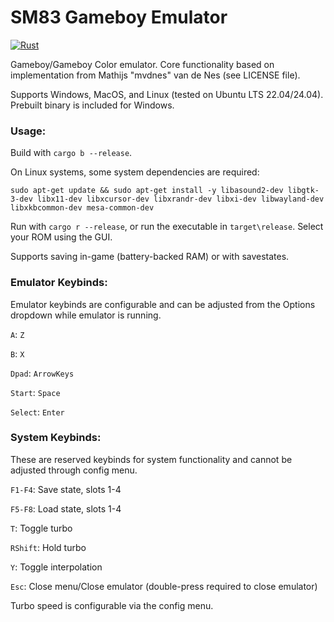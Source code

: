 # SM83 Gameboy Emulator

[![Rust](https://github.com/ThaumielSparrow/rust-sm83/actions/workflows/rust.yml/badge.svg)](https://github.com/ThaumielSparrow/rust-sm83/actions)


Gameboy/Gameboy Color emulator. Core functionality based on implementation from Mathijs "mvdnes" van de Nes (see LICENSE file).

Supports Windows, MacOS, and Linux (tested on Ubuntu LTS 22.04/24.04). Prebuilt binary is included for Windows.

### Usage: 

Build with `cargo b --release`.

On Linux systems, some system dependencies are required:

```sudo apt-get update && sudo apt-get install -y libasound2-dev libgtk-3-dev libx11-dev libxcursor-dev libxrandr-dev libxi-dev libwayland-dev libxkbcommon-dev mesa-common-dev```

Run with `cargo r --release`, or run the executable in `target\release`. Select your ROM using the GUI.

Supports saving in-game (battery-backed RAM) or with savestates.

### Emulator Keybinds:

Emulator keybinds are configurable and can be adjusted from the Options dropdown while emulator is running.

`A`: `Z`

`B`: `X`

`Dpad`: `ArrowKeys`

`Start`: `Space`

`Select`: `Enter`

### System Keybinds:

These are reserved keybinds for system functionality and cannot be adjusted through config menu.

`F1-F4`: Save state, slots 1-4

`F5-F8`: Load state, slots 1-4

`T`: Toggle turbo

`RShift`: Hold turbo

`Y`: Toggle interpolation

`Esc`: Close menu/Close emulator (double-press required to close emulator)

Turbo speed is configurable via the config menu.
